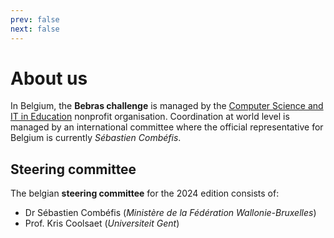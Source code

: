 ```yaml
---
prev: false
next: false
---
```


# About us

In Belgium, the **Bebras challenge** is managed by the [Computer Science and IT in Education](https://www.csited.be) nonprofit organisation. Coordination at world level is managed by an international committee where the official representative for Belgium is currently _Sébastien Combéfis_.

## Steering committee

The belgian **steering committee** for the 2024 edition consists of:

- Dr Sébastien Combéfis (_Ministère de la Fédération Wallonie-Bruxelles_)
- Prof. Kris Coolsaet (_Universiteit Gent_)
